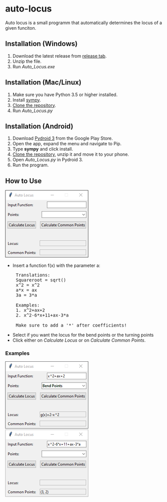 # auto-locus
Auto locus is a small programm that automatically determines the locus of a given funciton.

## Installation (Windows)

1. Download the latest release from [release tab](https://github.com/Gobidev/auto-locus/releases).
2. Unzip the file.
3. Run _Auto_Locus.exe_

## Installation (Mac/Linux)

1. Make sure you have Python 3.5 or higher installed.
2. Install [sympy](https://pypi.org/project/sympy/).
3. [Clone the repository](https://github.com/Gobidev/auto-locus/archive/master.zip).
4. Run _Auto_Locus.py_

## Installation (Android)

1. Download [Pydroid 3](https://play.google.com/store/apps/details?id=ru.iiec.pydroid3) from the Google Play Store.
2. Open the app, expand the menu and navigate to Pip.
3. Type **sympy** and click install.
4. [Clone the repository](https://github.com/Gobidev/auto-locus/archive/master.zip), unzip it and move it to your phone.
5. Open _Auto_Locus.py_ in Pydroid 3.
6. Run the program.

## How to Use

![alt text](https://github.com/Gobidev/auto-locus/blob/master/screenshots/gui.png?raw=true)

- Insert a function f(x) with the parameter a:
<pre>
    Translations:
    Squareroot = sqrt()
    x^2 = x^2
    a*x = ax
    3a = 3*a
    
    Examples:
    1. x^2+ax+2
    2. x^2-6*x+11+ax-3*a
    
    Make sure to add a '*' after coefficients!
</pre>
- Select if you want the locus for the bend points or the turning points
- Click either on _Calculate Locus_ or on _Calculate Common Points_.

### Examples
![alt text](https://github.com/Gobidev/auto-locus/blob/master/screenshots/gui_bend_points.png?raw=true)
![alt text](https://github.com/Gobidev/auto-locus/blob/master/screenshots/gui_common_points.png?raw=true)